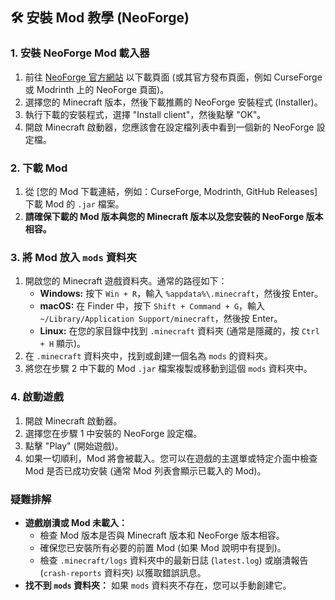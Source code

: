 ## 🛠️ 安裝 Mod 教學 (NeoForge)

### 1. 安裝 NeoForge Mod 載入器

1.  前往 [NeoForge 官方網站](https://neoforged.net/forge/) 以下載頁面 (或其官方發布頁面，例如 CurseForge 或 Modrinth 上的 NeoForge 頁面)。
2.  選擇您的 Minecraft 版本，然後下載推薦的 NeoForge 安裝程式 (Installer)。
3.  執行下載的安裝程式，選擇 "Install client"，然後點擊 "OK"。
4.  開啟 Minecraft 啟動器，您應該會在設定檔列表中看到一個新的 NeoForge 設定檔。

### 2. 下載 Mod

1.  從 [您的 Mod 下載連結，例如：CurseForge, Modrinth, GitHub Releases] 下載 Mod 的 `.jar` 檔案。
2.  **請確保下載的 Mod 版本與您的 Minecraft 版本以及您安裝的 NeoForge 版本相容。**

### 3. 將 Mod 放入 `mods` 資料夾

1.  開啟您的 Minecraft 遊戲資料夾。通常的路徑如下：
    *   **Windows:** 按下 `Win + R`，輸入 `%appdata%\.minecraft`，然後按 Enter。
    *   **macOS:** 在 Finder 中，按下 `Shift + Command + G`，輸入 `~/Library/Application Support/minecraft`，然後按 Enter。
    *   **Linux:** 在您的家目錄中找到 `.minecraft` 資料夾 (通常是隱藏的，按 `Ctrl + H` 顯示)。
2.  在 `.minecraft` 資料夾中，找到或創建一個名為 `mods` 的資料夾。
3.  將您在步驟 2 中下載的 Mod `.jar` 檔案複製或移動到這個 `mods` 資料夾中。

### 4. 啟動遊戲

1.  開啟 Minecraft 啟動器。
2.  選擇您在步驟 1 中安裝的 NeoForge 設定檔。
3.  點擊 "Play" (開始遊戲)。
4.  如果一切順利，Mod 將會被載入。您可以在遊戲的主選單或特定介面中檢查 Mod 是否已成功安裝 (通常 Mod 列表會顯示已載入的 Mod)。

### 疑難排解

*   **遊戲崩潰或 Mod 未載入：**
    *   檢查 Mod 版本是否與 Minecraft 版本和 NeoForge 版本相容。
    *   確保您已安裝所有必要的前置 Mod (如果 Mod 說明中有提到)。
    *   檢查 `.minecraft/logs` 資料夾中的最新日誌 (`latest.log`) 或崩潰報告 (`crash-reports` 資料夾) 以獲取錯誤訊息。
*   **找不到 `mods` 資料夾：** 如果 `mods` 資料夾不存在，您可以手動創建它。

